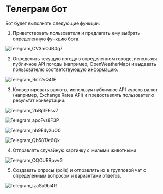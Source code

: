 # Телеграм бот
Бот будет выполнять следующие функции:

1. Приветствовать пользователя и предлагать ему выбрать определенную функцию бота.

![Telegram_CV3mOJB0g7](https://user-images.githubusercontent.com/65921678/234104434-824c9a66-174f-443d-96c8-640f32a85c5c.png)

2. Определить текущую погоду в определенном городе, используя публичное API погоды (например, OpenWeatherMap) и выдавать пользователю соответствующую информацию.

![Telegram_RrIr2vQ4fE](https://user-images.githubusercontent.com/65921678/234104841-a1bc87a2-74c4-4fc4-a77e-cea2f3ab40c3.png)

3. Конвертировать валюты, используя публичное API курсов валют (например, Exchange Rates API) и предоставлять пользователю результат конвертации.

![Telegram_2bBp1FFsv7](https://user-images.githubusercontent.com/65921678/234104912-2f76ca12-5bd7-4aa6-bbc9-403317ddd00b.png)

![Telegram_apoFvs8F3P](https://user-images.githubusercontent.com/65921678/234104949-8eb1e440-404b-4dbf-be3b-396ffd5e76b4.png)

![Telegram_nh9E4y2uO0](https://user-images.githubusercontent.com/65921678/234104973-acde1d46-ff26-4997-89d8-9e31012d8921.png)

![Telegram_Qb58TAt6Qk](https://user-images.githubusercontent.com/65921678/234105118-a92b30c2-bf83-431f-9735-f8d560f164d0.png)

4. Отправлять случайную картинку с милыми животными

![Telegram_CQOURBpvvG](https://user-images.githubusercontent.com/65921678/234105148-c503ff3c-d751-4b8b-8947-7f656f34dda1.png)

5. Создавать опросы (polls) и отправлять их в групповой чат с определенным вопросом и вариантами ответов.

![Telegram_izaSu9bi4R](https://user-images.githubusercontent.com/65921678/234105363-5205cb3c-04cc-4ae5-bada-e692add5375c.png)
